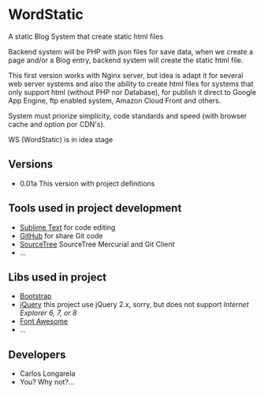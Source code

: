 WordStatic
==========

A static Blog System that create static html files

Backend system will be PHP with json files for save data, when we create a page and/or a Blog entry, backend system will create the static html file.

This first version works with Nginx server, but idea is adapt it for several web server systems and also the ability to create html files for systems that only support html (without PHP nor Database), for publish it direct to Google App Engine, ftp enabled system, Amazon Cloud Front and others.

System must priorize simplicity, code standards and speed (with browser cache and option por CDN's).

WS (WordStatic) is in idea stage

## Versions

+ 0.01a This version with project definitions

## Tools used in project development
+ [Sublime Text](http://www.sublimetext.com/ "Sublime Text") for code editing
+ [GitHub](https://github.com/ "GitHub") for share Git code
+ [SourceTree](http://www.sourcetreeapp.com/ "SourceTree") SourceTree Mercurial and Git Client
+ ...

## Libs used in project
+ [Bootstrap](http://getbootstrap.com/ "Bootstrap")
+ [jQuery](http://jquery.com/ "jQuery") this project use jQuery 2.x, sorry, but does not support *Internet Explorer 6, 7, or 8*
+ [Font Awesome](http://fontawesome.io/ "Font Awesome")
+ ...

## Developers
+ Carlos Longarela <carlos at longarela dot eu>
+ You? Why not?...
